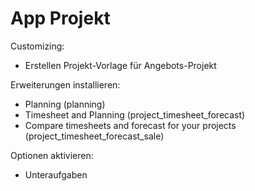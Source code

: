 # App Projekt
Customizing:
*  Erstellen Projekt-Vorlage für Angebots-Projekt

Erweiterungen installieren:
*  Planning (planning)
* Timesheet and Planning  (project_timesheet_forecast)
* Compare timesheets and forecast for your projects (project_timesheet_forecast_sale)

Optionen aktivieren:
* Unteraufgaben